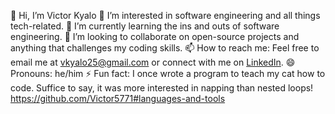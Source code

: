 👋 Hi, I’m Victor Kyalo
👀 I’m interested in software engineering and all things tech-related.
🌱 I’m currently learning the ins and outs of software engineering.
💞️ I’m looking to collaborate on open-source projects and anything that challenges my coding skills.
📫 How to reach me: Feel free to email me at vkyalo25@gmail.com or connect with me on [LinkedIn](https://www.linkedin.com/in/victor-kyalo-b98764300/).
😄 Pronouns: he/him
⚡ Fun fact: I once wrote a program to teach my cat how to code. Suffice to say, it was more interested in napping than nested loops!
https://github.com/Victor5771#languages-and-tools
